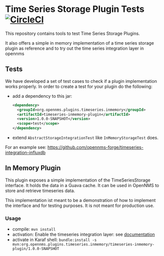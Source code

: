 # Time Series Storage Plugin Tests [![CircleCI](https://circleci.com/gh/OpenNMS/opennms-tss-plugin-tests.svg?style=svg)](https://circleci.com/gh/OpenNMS/opennms-tss-plugin-tests)

This repository contains tools to test Time Series Storage Plugins.

It also offers a simple in memory implementation of a time series storage plugin as reference and to try out the time series integration layer in opennms

## Tests
We have developed a set of test cases to check if a plugin implementation works properly.
In order to create a test for your plugin do the following:
* add a dependency to this jar:
  
  ```xml
  <dependency>
    <groupId>org.opennms.plugins.timeseries.inmemory</groupId>
    <artifactId>timeseries-inmemory-plugin</artifactId>
    <version>1.0.0-SNAPSHOT</version>
    <scope>test</scope>
  </dependency>
  ```
* extend `AbstractStorageIntegrationTest` like `InMemoryStorageTest` does.

For an example see: https://github.com/opennms-forge/timeseries-integration-influxdb

## In Memory Plugin
This plugin exposes a simple implementation of the TimeSeriesStorage interface.
It holds the data in a Guava cache.
It can be used in OpenNMS to store and retrieve timeseries data.

This implementation ist meant to be a demonstration of how to implement the interface and for testing purposes.
It is not meant for production use.

### Usage
* compile: ``mvn install``
* activation: Enable the timeseries integration layer: see [documentation](https://docs.opennms.org/opennms/releases/26.1.0/guide-admin/guide-admin.html#ga-opennms-operation-timeseries)
* activate in Karaf shell: ``bundle:install -s mvn:org.opennms.plugins.timeseries.inmemory/timeseries-inmemory-plugin/1.0.0-SNAPSHOT``

  
 



